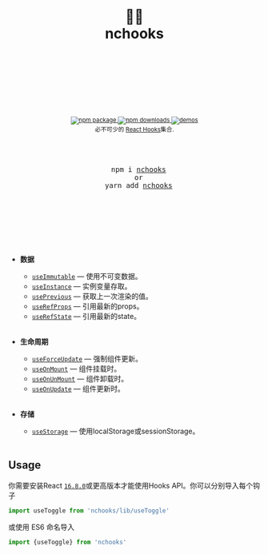 <div align="center">
  <h1>
    <br/>
    <br/>
    🐂🍺
    <br />
    nchooks
    <br />
    <br />
    <br />
    <br />
  </h1>
  <sup>
    <br />
    <br />
    <a href="https://www.npmjs.com/package/nchooks">
      <img src="https://img.shields.io/npm/v/nchooks.svg" alt="npm package" />
    </a>
    <a href="https://www.npmjs.com/package/nchooks">
      <img src="https://img.shields.io/npm/dm/nchooks.svg" alt="npm downloads" />
    </a>
    <a href="https://www.yuque.com/huiazir/nchooks/">
      <img src="https://img.shields.io/badge/doc-🚀-yellow.svg" alt="demos" />
    </a>
    <br />
    必不可少的 <a href="https://reactjs.org/docs/hooks-intro.html">React Hooks</a>集合.</em>
  </sup>
  <br />
  <br />
  <br />
  <br />
  <pre>
  npm i <a href="https://www.npmjs.com/package/nchooks">nchooks</a>
  or
  yarn add <a href="https://www.npmjs.com/package/nchooks">nchooks</a>
  </pre>
  <br />
  <br />
  <br />
  <br />
  <br />
</div>

- **数据**
  - [`useImmutable`](https://www.yuque.com/huiazir/nchooks/pakuwc) &mdash; 使用不可变数据。
  - [`useInstance`](https://www.yuque.com/huiazir/nchooks/ltdpg6) &mdash; 实例变量存取。
  - [`usePrevious`](https://www.yuque.com/huiazir/nchooks/qvobzg) &mdash; 获取上一次渲染的值。
  - [`useRefProps`](https://www.yuque.com/huiazir/nchooks/wg8fgp) &mdash; 引用最新的props。
  - [`useRefState`](https://www.yuque.com/huiazir/nchooks/okuwlw) &mdash; 引用最新的state。
    <br/>
    <br/>
- **生命周期**
  - [`useForceUpdate`](https://www.yuque.com/huiazir/nchooks/camgw8) &mdash; 强制组件更新。
  - [`useOnMount`](https://www.yuque.com/huiazir/nchooks/klr4g9) &mdash; 组件挂载时。
  - [`useOnUnMount`](https://www.yuque.com/huiazir/nchooks/tlofeq) &mdash; 组件卸载时。
  - [`useOnUpdate`](https://www.yuque.com/huiazir/nchooks/kxip04) &mdash; 组件更新时。
    <br/>
    <br/>

- **存储**
  - [`useStorage`](https://www.yuque.com/huiazir/nchooks/dsomdc) &mdash; 使用localStorage或sessionStorage。
    <br/>
    <br/>
## Usage

你需要安装React [`16.8.0`](https://reactjs.org/blog/2019/02/06/react-v16.8.0.html)或更高版本才能使用Hooks API。你可以分别导入每个钩子

```js
import useToggle from 'nchooks/lib/useToggle'
```

或使用 ES6 命名导入

```js
import {useToggle} from 'nchooks'
```

[img-demo]: https://img.shields.io/badge/demo-%20%20%20%F0%9F%9A%80-green.svg
